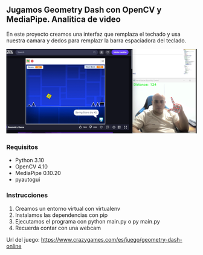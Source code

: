 ## Jugamos Geometry Dash con OpenCV y MediaPipe. Analitica de video ##
En este proyecto creamos una interfaz que remplaza el techado y usa nuestra camara y dedos para remplazr la barra espaciadora del teclado.

![Example](https://github.com/vhngroup/Play_Geometry_Dash_with_finger_mediapipe/blob/main/static/image.png)

### Requisitos ###
- Python 3.10
- OpenCV 4.10
- MediaPipe 0.10.20
- pyautogui
### Instrucciones ###
1. Creamos un entorno virtual con virtualenv
2. Instalamos las dependencias con pip
3. Ejecutamos el programa con python main.py o py main.py
4. Recuerda contar con una webcam 

Url del juego: https://www.crazygames.com/es/juego/geometry-dash-online
